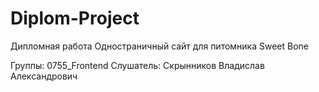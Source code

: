 # Diplom-Project
Дипломная работа
Одностраничный cайт для питомника Sweet Bone

Группы: 0755_Frontend
Слушатель: Скрынников Владислав Александрович

